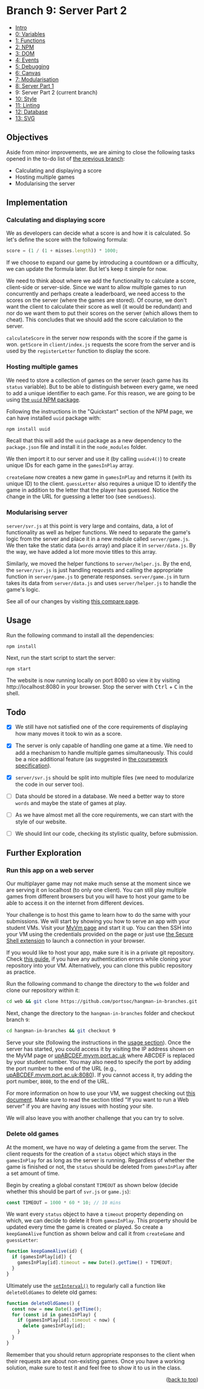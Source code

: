 <div id="top"></div>

<!-- BRANCH TITLE -->

# Branch 9: Server Part 2

- [Intro](https://github.dev/manighahrmani/hangman-in-branches)
- [0: Variables](https://github.com/portsoc/hangman-in-branches/tree/0)
- [1: Functions](https://github.com/portsoc/hangman-in-branches/tree/1)
- [2: NPM](https://github.com/portsoc/hangman-in-branches/tree/2)
- [3: DOM](https://github.com/portsoc/hangman-in-branches/tree/3)
- [4: Events](https://github.com/portsoc/hangman-in-branches/tree/4)
- [5: Debugging](https://github.com/portsoc/hangman-in-branches/tree/5)
- [6: Canvas](https://github.com/portsoc/hangman-in-branches/tree/6)
- [7: Modularisation](https://github.com/portsoc/hangman-in-branches/tree/7)
- [8: Server Part 1](https://github.com/portsoc/hangman-in-branches/tree/8)
- 9: Server Part 2 (current branch)
- [10: Style](https://github.com/portsoc/hangman-in-branches/tree/10)
- [11: Linting](https://github.com/portsoc/hangman-in-branches/tree/11)
- [12: Database](https://github.com/portsoc/hangman-in-branches/tree/12)
- [13: SVG](https://github.com/portsoc/hangman-in-branches/tree/13)

## Objectives

Aside from minor improvements, we are aiming to close the following tasks opened in the to-do list of [the previous branch](https://github.com/portsoc/hangman-in-branches/tree/8#todo):

- Calculating and displaying a score
- Hosting multiple games
- Modularising the server

## Implementation

### Calculating and displaying score

We as developers can decide what a score is and how it is calculated.
So let's define the score with the following formula:

```js
score = (1 / (1 + misses.length)) * 1000;
```

If we choose to expand our game by introducing a countdown or a difficulty, we can update the formula later.
But let's keep it simple for now.

We need to think about where we add the functionality to calculate a score, client-side or server-side.
Since we want to allow multiple games to run concurrently and perhaps create a leaderboard, we need access to the scores on the server (where the games are stored).
Of course, we don't want the client to calculate their score as well (it would be redundant) and nor do we want them to put their scores on the server (which allows them to cheat).
This concludes that we should add the score calculation to the server.

`calculateScore` in the server now responds with the score if the game is won.
`getScore` in `client/index.js` requests the score from the server and is used by the `registerLetter` function to display the score.

### Hosting multiple games

We need to store a collection of games on the server (each game has its `status` variable).
But to be able to distinguish between every game, we need to add a unique identifier to each game.
For this reason, we are going to be using [the `uuid` NPM package](https://www.npmjs.com/package/uuid).

Following the instructions in the "Quickstart" section of the NPM page, we can have installed `uuid` package with:

```bash
npm install uuid
```

Recall that this will add the `uuid` package as a new dependency to the `package.json` file and install it in the `node_modules` folder.

We then import it to our server and use it (by calling `uuidv4()`) to create unique IDs for each game in the `gamesInPlay` array.

`createGame` now creates a new game in `gamesInPlay` and returns it (with its unique ID) to the client.
`guessLetter` also requires a unique ID to identify the game in addition to the letter that the player has guessed.
Notice the change in the URL for guessing a letter too (see `sendGuess`).

### Modularising server

`server/svr.js` at this point is very large and contains, data, a lot of functionality as well as helper functions.
We need to separate the game's logic from the server and place it in a new module called `server/game.js`.
We then take the static data (`words` array) and place it in `server/data.js`.
By the way, we have added a lot more movie titles to this array.

Similarly, we moved the helper functions to `server/helper.js`.
By the end, the `server/svr.js` is just handling requests and calling the appropriate function in `server/game.js` to generate responses.
`server/game.js` in turn takes its data from `server/data.js` and uses `server/helper.js` to handle the game's logic.

See all of our changes by visiting [this compare page](https://github.com/portsoc/hangman-in-branches/compare/8...9?diff=split).

## Usage

Run the following command to install all the dependencies:

```
npm install
```

Next, run the start script to start the server:

```
npm start
```

The website is now running locally on port 8080 so view it by visiting http://localhost:8080 in your browser.
Stop the server with <kbd>Ctrl</kbd> + <kbd>C</kbd> in the shell.

## Todo

- [x] We still have not satisfied one of the core requirements of displaying how many moves it took to win as a score.

- [x] The server is only capable of handling one game at a time. We need to add a mechanism to handle multiple games simultaneously. This could be a nice additional feature (as suggested in [the coursework specification](https://docs.google.com/document/d/1cF3u2ldutHaBAzFOEsnVwfKrnPTylOrn-hAGFSDWca8/edit)).

- [x] `server/svr.js` should be split into multiple files (we need to modularize the code in our server too).

- [ ] Data should be stored in a database. We need a better way to store `words` and maybe the state of games at play.

- [ ] As we have almost met all the core requirements, we can start with the style of our website.

- [ ] We should lint our code, checking its stylistic quality, before submission.

## Further Exploration

### Run this app on a web server

Our multiplayer game may not make much sense at the moment since we are serving it on localhost (to only one client).
You can still play multiple games from different browsers but you will have to host your game to be able to access it on the internet from different devices.

Your challenge is to host this game to learn how to do the same with your submissions.
We will start by showing you how to serve an app with your student VMs.
Visit your [MyVm page](http://port.ac.uk/myvm) and start it up.
You can then SSH into your VM using the credentials provided on the page or just use [the Secure Shell extension](https://chrome.google.com/webstore/detail/secure-shell/iodihamcpbpeioajjeobimgagajmlibd?hl=en) to launch a connection in your browser.

If you would like to host your app, make sure it is in a private git repository.
Check [this guide](https://docs.github.com/en/get-started/getting-started-with-git/about-remote-repositories), if you have any authentication errors while cloning your repository into your VM.
Alternatively, you can clone this public repository as practice.

Run the following command to change the directory to the `web` folder and clone our repository within it:

```bash
cd web && git clone https://github.com/portsoc/hangman-in-branches.git
```

Next, change the directory to the `hangman-in-branches` folder and checkout branch `9`:

```bash
cd hangman-in-branches && git checkout 9
```

Serve your site (following the instructions in the [usage section](#usage)).
Once the server has started, you could access it by visiting the IP address shown on the MyVM page or [upABCDEF.myvm.port.ac.uk](upABCDEF.myvm.port.ac.uk) where ABCDEF is replaced by your student number.
You may also need to specify the port by adding the port number to the end of the URL (e.g., [upABCDEF.myvm.port.ac.uk:8080](upABCDEF.myvm.port.ac.uk:8080)).
If you cannot access it, try adding the port number, `8080`, to the end of the URL.

For more information on how to use your VM, we suggest checking out [this document](https://docs.google.com/document/d/1zqvC5jOoXQlXggKZkEC025H-N6k7HxdTHpsy0Iylt0c/edit).
Make sure to read the section titled "If you want to run a Web server" if you are having any issues with hosting your site.

We will also leave you with another challenge that you can try to solve.

### Delete old games

At the moment, we have no way of deleting a game from the server.
The client requests for the creation of a `status` object which stays in the `gamesInPlay` for as long as the server is running.
Regardless of whether the game is finished or not, the `status` should be deleted from `gamesInPlay` after a set amount of time.

Begin by creating a global constant `TIMEOUT` as shown below (decide whether this should be part of `svr.js` or `game.js`):

```js
const TIMEOUT = 1000 * 60 * 10; // 10 mins
```

We want every `status` object to have a `timeout` property depending on which, we can decide to delete it from `gamesInPlay`.
This property should be updated every time the game is created or played.
So create a `keepGameAlive` function as shown below and call it from `createGame` and `guessLetter`:

```js
function keepGameAlive(id) {
  if (gamesInPlay[id]) {
    gamesInPlay[id].timeout = new Date().getTime() + TIMEOUT;
  }
}
```

Ultimately use the [`setInterval()`](https://developer.mozilla.org/en-US/docs/Web/API/setInterval) to regularly call a function like `deleteOldGames` to delete old games:

```js
function deleteOldGames() {
  const now = new Date().getTime();
  for (const id in gamesInPlay) {
    if (gamesInPlay[id].timeout < now) {
      delete gamesInPlay[id];
    }
  }
}
```

Remember that you should return appropriate responses to the client when their requests are about non-existing games.
Once you have a working solution, make sure to test it and feel free to show it to us in the class.

<p align="right">(<a href="#top">back to top</a>)</p>
